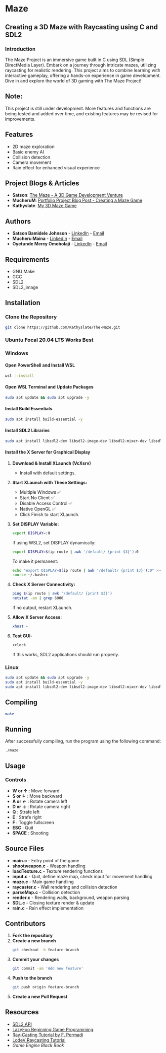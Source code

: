 # Maze

## Creating a 3D Maze with Raycasting using C and SDL2

### Introduction
The Maze Project is an immersive game built in C using SDL (Simple DirectMedia Layer). Embark on a journey through intricate mazes, utilizing raycasting for realistic rendering. This project aims to combine learning with interactive gameplay, offering a hands-on experience in game development. Dive in and explore the world of 3D gaming with The Maze Project!

## Note: 
This project is still under development. More features and functions are being tested and added over time, and existing features may be revised for improvements.

## Features
- 2D maze exploration
- Basic enemy AI
- Collision detection
- Camera movement
- Rain effect for enhanced visual experience

## Project Blogs & Articles
- **Satson**: [The Maze - A 3D Game Development Venture](https://medium.com/@satsunjohnson/the-maze-a-3d-game-development-venture-ef4396136283)
- **MucheruM**: [Portfolio Project Blog Post - Creating a Maze Game](https://www.linkedin.com/pulse/portfolio-project-blog-post-creating-maze-game-peter-mucheru-eij0f)
- **Kathyslate**: [My 3D Maze Game](https://www.linkedin.com/pulse/my-3d-maze-game-oyetunde-mercy-ok65f)

## Authors
- **Satson Bamidele Johnson** - [LinkedIn](https://www.linkedin.com/in/satson-johnson-03b253153/) - [Email](mailto:satsunjohnson@gmail.com)
- **Mucheru Maina** - [LinkedIn](https://www.linkedin.com/in/peter-mucheru-heru/) - [Email](mailto:petermucheru420@gmail.com)
- **Oyetunde Mercy Omobolaji** - [LinkedIn](https://www.linkedin.com/in/oyetunde-mercy-44b186292?trk=contact-info) - [Email](mailto:mercyoyetunde98@gmail.com)

## Requirements
- GNU Make
- GCC
- SDL2
- SDL2_image

## Installation
### Clone the Repository
```bash
git clone https://github.com/Kathyslate/The-Maze.git
```

### Ubuntu Focal 20.04 LTS Works Best

### Windows
#### Open PowerShell and Install WSL
```bash
wsl --install
```

#### Open WSL Terminal and Update Packages
```bash
sudo apt update && sudo apt upgrade -y
```

#### Install Build Essentials
```bash
sudo apt install build-essential -y
```

#### Install SDL2 Libraries
```bash
sudo apt install libsdl2-dev libsdl2-image-dev libsdl2-mixer-dev libsdl2-ttf-dev -y
```

#### Install the X Server for Graphical Display
1. **Download & Install XLaunch (VcXsrv)**
   - Install with default settings.

2. **Start XLaunch with These Settings:**
   - Multiple Windows ✅
   - Start No Client ✅
   - Disable Access Control ✅
   - Native OpenGL ✅
   - Click Finish to start XLaunch.

3. **Set DISPLAY Variable:**
   ```bash
   export DISPLAY=:0
   ```
   If using WSL2, set DISPLAY dynamically:
   ```bash
   export DISPLAY=$(ip route | awk '/default/ {print $3}'):0
   ```
   To make it permanent:
   ```bash
   echo "export DISPLAY=$(ip route | awk '/default/ {print $3}'):0" >> ~/.bashrc
   source ~/.bashrc
   ```

4. **Check X Server Connectivity:**
   ```bash
   ping $(ip route | awk '/default/ {print $3}')
   netstat -an | grep 6000
   ```
   If no output, restart XLaunch.

5. **Allow X Server Access:**
   ```bash
   xhost +
   ```

6. **Test GUI:**
   ```bash
   xclock
   ```
   If this works, SDL2 applications should run properly.

### Linux
```bash
sudo apt update && sudo apt upgrade -y
sudo apt install build-essential -y
sudo apt install libsdl2-dev libsdl2-image-dev libsdl2-mixer-dev libsdl2-ttf-dev -y
```

## Compiling
```bash
make
```

## Running
After successfully compiling, run the program using the following command:
```bash
./maze
```

## Usage
### Controls
- **W or ↑** : Move forward
- **S or ↓** : Move backward
- **A or ←** : Rotate camera left
- **D or →** : Rotate camera right
- **Q** : Strafe left
- **E** : Strafe right
- **F** : Toggle fullscreen
- **ESC** : Quit
- **SPACE** : Shooting

## Source Files
- **main.c** - Entry point of the game
- **shootweapon.c** - Weapon handling
- **loadTexture.c** - Texture rendering functions
- **input.c** - Quit, define maze map, check input for movement handling
- **maze.c** - Main game handling
- **raycaster.c** - Wall rendering and collision detection
- **parseMap.c** - Collision detection
- **render.c** - Rendering walls, background, weapon parsing
- **SDL.c** - Closing texture render & update
- **rain.c** - Rain effect implementation

## Contributors
1. **Fork the repository**
2. **Create a new branch**
   ```bash
   git checkout -b feature-branch
   ```
3. **Commit your changes**
   ```bash
   git commit -am 'Add new feature'
   ```
4. **Push to the branch**
   ```bash
   git push origin feature-branch
   ```
5. **Create a new Pull Request**

## Resources
- [SDL2 API](https://wiki.libsdl.org/FrontPage)
- [LazyFoo Beginning Game Programming](http://lazyfoo.net/tutorials/SDL/index.php)
- [Ray-Casting Tutorial by F. Permadi](https://permadi.com/1996/05/ray-casting-tutorial-table-of-contents/)
- [LodeV Raycasting Tutorial](https://lodev.org/cgtutor/raycasting.html)
- *Game Engine Black Book*

